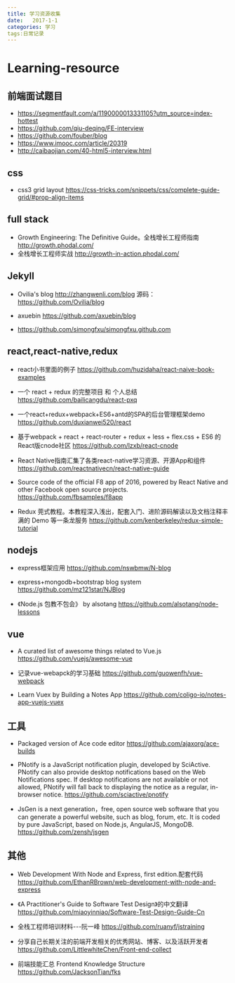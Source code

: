 ```yaml
---
title: 学习资源收集
date:   2017-1-1
categories: 学习
tags:日常记录
---
```



# Learning-resource

## 前端面试题目
* https://segmentfault.com/a/1190000013331105?utm_source=index-hottest
* https://github.com/qiu-deqing/FE-interview
* https://github.com/fouber/blog
* https://www.imooc.com/article/20319
* http://caibaojian.com/40-html5-interview.html

## css
* css3 grid layout https://css-tricks.com/snippets/css/complete-guide-grid/#prop-align-items

## full stack
* Growth Engineering: The Definitive Guide。全栈增长工程师指南 http://growth.phodal.com/
* 全栈增长工程师实战 http://growth-in-action.phodal.com/

## Jekyll
* Ovilia's blog http://zhangwenli.com/blog
  源码：https://github.com/Ovilia/blog
  
* axuebin
https://github.com/axuebin/blog

* https://github.com/simongfxu/simongfxu.github.com


## react,react-native,redux

* react小书里面的例子
https://github.com/huzidaha/react-naive-book-examples

* 一个 react + redux 的完整项目 和 个人总结
https://github.com/bailicangdu/react-pxq

* 一个react+redux+webpack+ES6+antd的SPA的后台管理框架demo
https://github.com/duxianwei520/react

* 基于webpack + react + react-router + redux + less + flex.css + ES6 的React版cnode社区
https://github.com/lzxb/react-cnode

* React Native指南汇集了各类react-native学习资源、开源App和组件
https://github.com/reactnativecn/react-native-guide

* Source code of the official F8 app of 2016, powered by React Native and other Facebook open source projects.
https://github.com/fbsamples/f8app


* Redux 莞式教程。本教程深入浅出，配套入门、进阶源码解读以及文档注释丰满的 Demo 等一条龙服务
https://github.com/kenberkeley/redux-simple-tutorial


## nodejs
* express框架应用
https://github.com/nswbmw/N-blog

* express+mongodb+bootstrap blog system
https://github.com/mz121star/NJBlog

* 《Node.js 包教不包会》 by alsotang
https://github.com/alsotang/node-lessons

## vue
* A curated list of awesome things related to Vue.js
https://github.com/vuejs/awesome-vue

* 记录vue-webapck的学习基础
https://github.com/guowenfh/vue-webpack

* Learn Vuex by Building a Notes App
https://github.com/coligo-io/notes-app-vuejs-vuex


## 工具
* Packaged version of Ace code editor
https://github.com/ajaxorg/ace-builds

* PNotify is a JavaScript notification plugin, developed by SciActive. PNotify can also provide desktop notifications based on the Web Notifications spec. If desktop notifications are not available or not allowed, PNotify will fall back to displaying the notice as a regular, in-browser notice.
https://github.com/sciactive/pnotify

* JsGen is a next generation，free, open source web software that you can generate a powerful website, such as blog, forum, etc. It is coded by pure JavaScript, based on Node.js, AngularJS, MongoDB.
https://github.com/zensh/jsgen


## 其他

* Web Development With Node and Express, first edition.配套代码
https://github.com/EthanRBrown/web-development-with-node-and-express

* 《A Practitioner's Guide to Software Test Design》的中文翻译
https://github.com/miaoyinniao/Software-Test-Design-Guide-Cn

* 全栈工程师培训材料---阮一峰
https://github.com/ruanyf/jstraining

* 分享自己长期关注的前端开发相关的优秀网站、博客、以及活跃开发者
https://github.com/LittlewhiteChen/Front-end-collect

* 前端技能汇总 Frontend Knowledge Structure
https://github.com/JacksonTian/fks

